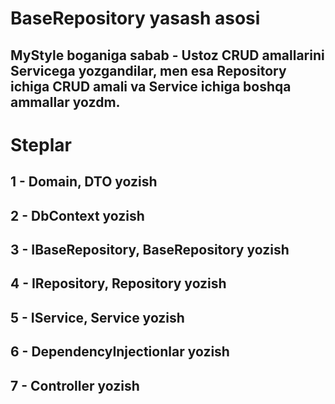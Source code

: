 # BaseRepository yasash asosi
## MyStyle boganiga sabab - Ustoz CRUD amallarini Servicega yozgandilar, men esa Repository ichiga CRUD amali va Service ichiga boshqa ammallar yozdm.
## 
##
# Steplar
## 1 - Domain, DTO yozish
## 2 - DbContext yozish
## 3 - IBaseRepository, BaseRepository yozish
## 4 - IRepository, Repository yozish
## 5 - IService, Service yozish
## 6 - DependencyInjectionlar yozish
## 7 - Controller yozish